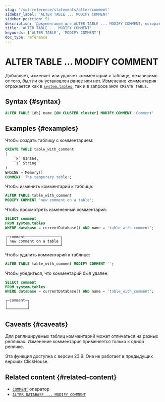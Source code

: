 ```yaml
---
slug: '/sql-reference/statements/alter/comment'
sidebar_label: 'ALTER TABLE ... MODIFY COMMENT'
sidebar_position: 51
description: 'Документация для ALTER TABLE ... MODIFY COMMENT, которая позволяет'
title: 'ALTER TABLE ... MODIFY COMMENT'
keywords: ['ALTER TABLE', 'MODIFY COMMENT']
doc_type: reference
---
```

# ALTER TABLE ... MODIFY COMMENT

Добавляет, изменяет или удаляет комментарий к таблице, независимо от того, был ли он установлен ранее или нет. Изменение комментария отражается как в [`system.tables`](../../../operations/system-tables/tables.md), так и в запросе `SHOW CREATE TABLE`.

## Syntax {#syntax}

```sql
ALTER TABLE [db].name [ON CLUSTER cluster] MODIFY COMMENT 'Comment'
```

## Examples {#examples}

Чтобы создать таблицу с комментарием:

```sql
CREATE TABLE table_with_comment
(
    `k` UInt64,
    `s` String
)
ENGINE = Memory()
COMMENT 'The temporary table';
```

Чтобы изменить комментарий к таблице:

```sql
ALTER TABLE table_with_comment 
MODIFY COMMENT 'new comment on a table';
```

Чтобы просмотреть измененный комментарий:

```sql title="Query"
SELECT comment 
FROM system.tables 
WHERE database = currentDatabase() AND name = 'table_with_comment';
```

```text title="Response"
┌─comment────────────────┐
│ new comment on a table │
└────────────────────────┘
```

Чтобы удалить комментарий к таблице:

```sql
ALTER TABLE table_with_comment MODIFY COMMENT '';
```

Чтобы убедиться, что комментарий был удален:

```sql title="Query"
SELECT comment 
FROM system.tables 
WHERE database = currentDatabase() AND name = 'table_with_comment';
```

```text title="Response"
┌─comment─┐
│         │
└─────────┘
```

## Caveats {#caveats}

Для реплицируемых таблиц комментарий может отличаться на разных репликах. Изменение комментария применяется только к одной реплике.

Эта функция доступна с версии 23.9. Она не работает в предыдущих версиях ClickHouse.

## Related content {#related-content}

- [`COMMENT`](/sql-reference/statements/create/table#comment-clause) оператор
- [`ALTER DATABASE ... MODIFY COMMENT`](./database-comment.md)